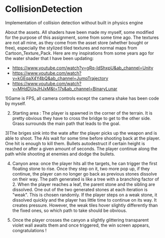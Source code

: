 # CollisionDetection
 Implementation of collision detection without built in physics engine

About the assets. All shaders have been made my myself, some modified for the purpose of this assignment, some from some time ago. 
The textures are not all mine, as they come from the asset store (whether bought or free), especially the stylized tiled textures and normal maps from Cartoon_Texture_Pack.
Here are my inspirations from some years ago for the water shader that I have been updating:
* https://www.youtube.com/watch?v=gRq-IdShxpU&ab_channel=Unity
* https://www.youtube.com/watch?v=kGEqaX4Y4bQ&ab_channel=JumpTrajectory
* https://www.youtube.com/watch?v=MHdDUqJHJxM&t=17s&ab_channel=BinaryLunar

1)Game is FPS, all camera controls except the camera shake has been code by myself.

2) Starting area : The player is spawned in the corner of the terrain. It is pretty obvious they have to cross the bridge to get to the other side. 
Grass surrounds the main path that leads to the goal.

3)The briges sink into the wate after the player picks up the weapon and is able to shoot. The AIs wait for some time before shooting back at the player.
One hit is enough to kill them. Bullets autodestruct if certain height is reached or after a given amount of seconds. The player continue along the path while shooting
at enemies and dodge the bullets.

4) Canyon area: once the player hits all the targets, he can trigger the first floating stone to rise. Once they step on it, two more pop up, if they continue,
the player can no longer go back as previous stones dissolve on their way. The path generated is like a tree with a branching factor of 2. When the player reaches 
a leaf, the parent stone and the sibling are dissolved. One out of the two generated stones at each iteration is "weak". This is chosen randomly. If the player
steps on a weak stone, it dissolved quickly and the player has little time to continue on its way. It creates pressure. However, the weak tiles hover slightly differently
than the fixed ones, so which path to take should be obvious. 

5) Once the player crosses the canyon a slightly glittering transparent violet wall awaits them and once triggered, the win screen appears, congratulations !
